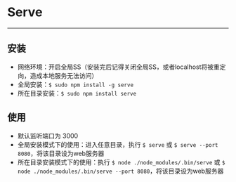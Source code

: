 # Serve
***

## 安装
* 网络环境：开启全局SS（安装完后记得关闭全局SS，或者localhost将被重定向，造成本地服务无法访问）
* 全局安装：`$ sudo npm install -g serve`
* 所在目录安装：`$ sudo npm install serve`

## 使用
* 默认监听端口为 3000
* 全局安装模式下的使用：进入任意目录，执行 `$ serve` 或 `$ serve --port 8080`，将该目录设为web服务器
* 所在目录安装模式下的使用：执行 `$ node ./node_modules/.bin/serve` 或 `$ node ./node_modules/.bin/serve --port 8080`，将该目录设为web服务器

